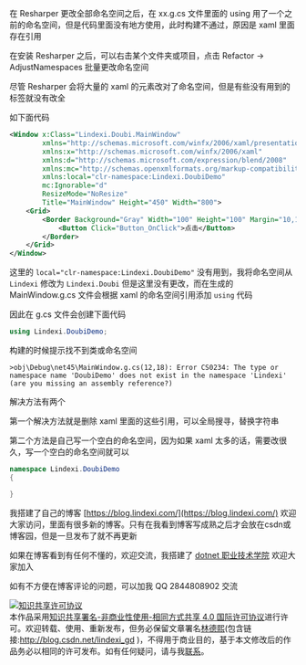 
在 Resharper 更改全部命名空间之后，在 xx.g.cs 文件里面的 using 用了一个之前的命名空间，但是代码里面没有地方使用，此时构建不通过，原因是 xaml 里面存在引用

<!--more-->


<!-- 发布 -->

在安装 Resharper 之后，可以右击某个文件夹或项目，点击 Refactor -> AdjustNamespaces 批量更改命名空间

尽管 Resharper 会将大量的 xaml 的元素改对了命名空间，但是有些没有用到的标签就没有改全

如下面代码

```xml
<Window x:Class="Lindexi.Doubi.MainWindow"
        xmlns="http://schemas.microsoft.com/winfx/2006/xaml/presentation"
        xmlns:x="http://schemas.microsoft.com/winfx/2006/xaml"
        xmlns:d="http://schemas.microsoft.com/expression/blend/2008"
        xmlns:mc="http://schemas.openxmlformats.org/markup-compatibility/2006"
        xmlns:local="clr-namespace:Lindexi.DoubiDemo"
        mc:Ignorable="d"
        ResizeMode="NoResize"
        Title="MainWindow" Height="450" Width="800">
    <Grid>
        <Border Background="Gray" Width="100" Height="100" Margin="10,10,10,10" >
            <Button Click="Button_OnClick">点击</Button>
        </Border>
    </Grid>
</Window>

```

这里的 `local="clr-namespace:Lindexi.DoubiDemo"` 没有用到，我将命名空间从 `Lindexi` 修改为 `Lindexi.Doubi` 但是这里没有更改，而在生成的 MainWindow.g.cs 文件会根据 xaml 的命名空间引用添加 `using` 代码

因此在 g.cs 文件会创建下面代码

```csharp
using Lindexi.DoubiDemo;
```

构建的时候提示找不到类或命名空间

```
>obj\Debug\net45\MainWindow.g.cs(12,18): Error CS0234: The type or namespace name 'DoubiDemo' does not exist in the namespace 'Lindexi' (are you missing an assembly reference?)
```

解决方法有两个

第一个解决方法就是删除 xaml 里面的这些引用，可以全局搜寻，替换字符串

第二个方法是自己写一个空白的命名空间，因为如果 xaml 太多的话，需要改很久，写一个空白的命名空间就可以

```csharp
namespace Lindexi.DoubiDemo
{

}
```



我搭建了自己的博客 [https://blog.lindexi.com/](https://blog.lindexi.com/) 欢迎大家访问，里面有很多新的博客。只有在我看到博客写成熟之后才会放在csdn或博客园，但是一旦发布了就不再更新

如果在博客看到有任何不懂的，欢迎交流，我搭建了 [dotnet 职业技术学院](https://t.me/dotnet_campus) 欢迎大家加入

如有不方便在博客评论的问题，可以加我 QQ 2844808902 交流

<a rel="license" href="http://creativecommons.org/licenses/by-nc-sa/4.0/"><img alt="知识共享许可协议" style="border-width:0" src="https://licensebuttons.net/l/by-nc-sa/4.0/88x31.png" /></a><br />本作品采用<a rel="license" href="http://creativecommons.org/licenses/by-nc-sa/4.0/">知识共享署名-非商业性使用-相同方式共享 4.0 国际许可协议</a>进行许可。欢迎转载、使用、重新发布，但务必保留文章署名[林德熙](http://blog.csdn.net/lindexi_gd)(包含链接:http://blog.csdn.net/lindexi_gd )，不得用于商业目的，基于本文修改后的作品务必以相同的许可发布。如有任何疑问，请与我[联系](mailto:lindexi_gd@163.com)。
